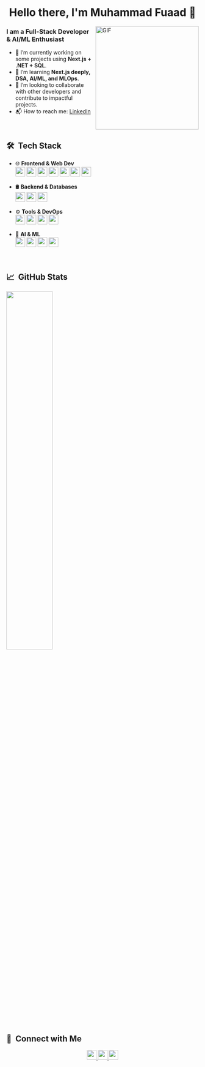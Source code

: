 <p>
  <h1 align="center"><b>Hello there, I'm Muhammad Fuaad 👋</b></h1>
</p>

<img align="right" height="270px" alt="GIF" src="https://raw.githubusercontent.com/TrailBlazer-Dev/TrailBlazer-GIFs/main/coding.gif" />

### I am a Full-Stack Developer & AI/ML Enthusiast
- 🔭 I’m currently working on some projects using **Next.js + .NET + SQL**.
- 🌱 I’m learning **Next.js deeply, DSA, AI/ML, and MLOps**.
- 👯 I’m looking to collaborate with other developers and contribute to impactful projects.
- 📬 How to reach me: [LinkedIn](https://www.linkedin.com/in/muhammed-fuaad-70a6462b4/)

<br>

## 🛠 &nbsp;Tech Stack 
- 🌐 **Frontend & Web Dev**  
  <img src="https://img.shields.io/badge/HTML-F16524.svg?&style=for-the-badge&logo=html5&logoColor=white" height="25"/>
  <img src="https://img.shields.io/badge/CSS-264DE4.svg?&style=for-the-badge&logo=css3&logoColor=white" height="25"/>
  <img src="https://img.shields.io/badge/JavaScript-F7DF1E.svg?&style=for-the-badge&logo=javascript&logoColor=black" height="25"/>
  <img src="https://img.shields.io/badge/React-61DAFB.svg?&style=for-the-badge&logo=react&logoColor=black" height="25"/>
  <img src="https://img.shields.io/badge/Next.js-000000.svg?&style=for-the-badge&logo=next.js&logoColor=white" height="25"/>
  <img src="https://img.shields.io/badge/TypeScript-007ACC.svg?&style=for-the-badge&logo=typescript&logoColor=white" height="25"/>
  <img src="https://img.shields.io/badge/Redux-764ABC.svg?&style=for-the-badge&logo=redux&logoColor=white" height="25"/>

- 🛢 **Backend & Databases**  
  <img src="https://img.shields.io/badge/.NET-512BD4.svg?&style=for-the-badge&logo=dotnet&logoColor=white" height="25"/>
  <img src="https://img.shields.io/badge/SQL_Server-CC2927.svg?&style=for-the-badge&logo=sql-server&logoColor=white" height="25"/>
  <img src="https://img.shields.io/badge/MongoDB-47A248.svg?&style=for-the-badge&logo=mongodb&logoColor=white" height="25"/>

- ⚙️ **Tools & DevOps**  
  <img src="https://img.shields.io/badge/Git-F05032.svg?&style=for-the-badge&logo=git&logoColor=white" height="25"/>
  <img src="https://img.shields.io/badge/GitHub-181717.svg?&style=for-the-badge&logo=github&logoColor=white" height="25"/>
  <img src="https://img.shields.io/badge/Docker-2496ED.svg?&style=for-the-badge&logo=docker&logoColor=white" height="25"/>
  <img src="https://img.shields.io/badge/VS_Code-007ACC.svg?&style=for-the-badge&logo=visual-studio-code&logoColor=white" height="25"/>

- 🤖 **AI & ML**  
  <img src="https://img.shields.io/badge/Python-3776AB.svg?&style=for-the-badge&logo=python&logoColor=white" height="25"/>
  <img src="https://img.shields.io/badge/PyTorch-EE4C2C.svg?&style=for-the-badge&logo=pytorch&logoColor=white" height="25"/>
  <img src="https://img.shields.io/badge/TensorFlow-FF6F00.svg?&style=for-the-badge&logo=tensorflow&logoColor=white" height="25"/>
  <img src="https://img.shields.io/badge/OpenAI-412991.svg?&style=for-the-badge&logo=openai&logoColor=white" height="25"/>

<br/>

## :chart_with_upwards_trend: &nbsp;GitHub Stats
<p>
<a href="https://github.com/muhdfuaad">
</a> 
</p>

<img align="center" width="49%" src="https://github-readme-streak-stats.herokuapp.com/?user=muhdfuaad&theme=radical" />

<br/>

## 🤝 &nbsp;Connect with Me 
<p align="center">
  <a href="https://www.linkedin.com/in/muhammed-fuaad-70a6462b4/">
      <img src="https://img.shields.io/badge/LinkedIn-0077B5.svg?&style=for-the-badge&logo=linkedin&logoColor=white" height="25"/>
  </a>
  <a href="https://www.instagram.com/fu.aa.d/">
      <img src="https://img.shields.io/badge/Instagram-E4405F.svg?&style=for-the-badge&logo=instagram&logoColor=white" height="25"/>
  </a>
  <a href="mailto:muhammedfuaadc@gmail.com">
      <img src="https://img.shields.io/badge/Gmail-D14836.svg?&style=for-the-badge&logo=gmail&logoColor=white" height="25"/>
  </a>
</p>
